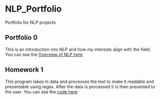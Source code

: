 # NLP_Portfolio
Portfolio for NLP projects

## Portfolio 0

This is an introduction into NLP and how my interests align with the field. You can see the [Overview of NLP here](Overview_of_NLP.pdf)

## Homework 1

This program takes in data and processes the text to make it readable and presentable using regex. After the data is processed it is then presented to the user. You can see the [code here](Homework1/Homework1_Dxt180017.py)
